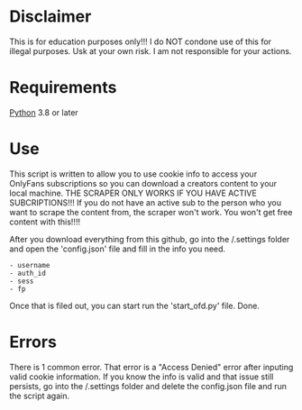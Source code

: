 # Disclaimer
  This is for education purposes only!!! I do NOT condone use of this for illegal purposes. Usk at your own risk. I am not responsible for your actions.
  
# Requirements
  [Python](https://www.python.org/downloads/) 3.8 or later
  
# Use
  This script is written to allow you to use cookie info to access your OnlyFans subscriptions so you can download a creators content to your local machine.
  THE SCRAPER ONLY WORKS IF YOU HAVE ACTIVE SUBCRIPTIONS!!! If you do not have an active sub to the person who you want to scrape the content from, the scraper won't work. You won't get free content with this!!!!
  
  After you download everything from this github, go into the /.settings folder and open the 'config.json' file and fill in the info you need.
  
    - username
    - auth_id
    - sess
    - fp
    
  Once that is filed out, you can start run the 'start_ofd.py' file. Done.
  
# Errors
  There is 1 common error. That error is a "Access Denied" error after inputing valid cookie information. If you know the info is valid and that issue still persists, go into the /.settings folder and delete the config.json file and run the script again.
  
